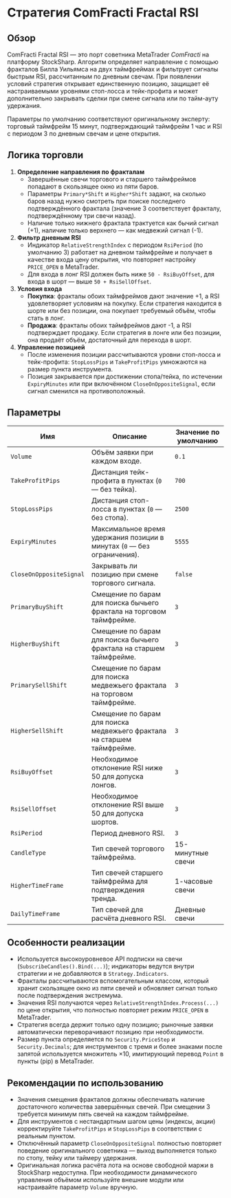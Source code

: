 # Стратегия ComFracti Fractal RSI

## Обзор
ComFracti Fractal RSI — это порт советника MetaTrader *ComFracti* на платформу StockSharp. Алгоритм определяет направление с помощью фракталов Билла Уильямса на двух таймфреймах и фильтрует сигналы быстрым RSI, рассчитанным по дневным свечам. При появлении условий стратегия открывает единственную позицию, защищает её настраиваемыми уровнями стоп-лосса и тейк-профита и может дополнительно закрывать сделки при смене сигнала или по тайм-ауту удержания.

Параметры по умолчанию соответствуют оригинальному эксперту: торговый таймфрейм 15 минут, подтверждающий таймфрейм 1 час и RSI с периодом 3 по дневным свечам и цене открытия.

## Логика торговли
1. **Определение направления по фракталам**
   - Завершённые свечи торгового и старшего таймфреймов попадают в скользящее окно из пяти баров.
   - Параметры `Primary*Shift` и `Higher*Shift` задают, на сколько баров назад нужно смотреть при поиске последнего подтверждённого фрактала (значение 3 соответствует фракталу, подтверждённому три свечи назад).
   - Наличие только нижнего фрактала трактуется как бычий сигнал (+1), наличие только верхнего — как медвежий сигнал (-1).
2. **Фильтр дневным RSI**
   - Индикатор `RelativeStrengthIndex` с периодом `RsiPeriod` (по умолчанию 3) работает на дневном таймфрейме и получает в качестве входа цену открытия, что повторяет настройку `PRICE_OPEN` в MetaTrader.
   - Для входа в лонг RSI должен быть ниже `50 - RsiBuyOffset`, для входа в шорт — выше `50 + RsiSellOffset`.
3. **Условия входа**
   - **Покупка**: фракталы обоих таймфреймов дают значение +1, а RSI удовлетворяет условиям на покупку. Если стратегия находится в шорте или без позиции, она покупает требуемый объём, чтобы стать в лонг.
   - **Продажа**: фракталы обоих таймфреймов дают -1, а RSI подтверждает продажу. Если стратегия в лонге или без позиции, она продаёт объём, достаточный для перехода в шорт.
4. **Управление позицией**
   - После изменения позиции рассчитываются уровни стоп-лосса и тейк-профита: `StopLossPips` и `TakeProfitPips` умножаются на размер пункта инструмента.
   - Позиция закрывается при достижении стопа/тейка, по истечении `ExpiryMinutes` или при включённом `CloseOnOppositeSignal`, если сигнал сменился на противоположный.

## Параметры
| Имя | Описание | Значение по умолчанию |
| --- | -------- | --------------------- |
| `Volume` | Объём заявки при каждом входе. | `0.1` |
| `TakeProfitPips` | Дистанция тейк-профита в пунктах (`0` — без тейка). | `700` |
| `StopLossPips` | Дистанция стоп-лосса в пунктах (`0` — без стопа). | `2500` |
| `ExpiryMinutes` | Максимальное время удержания позиции в минутах (`0` — без ограничения). | `5555` |
| `CloseOnOppositeSignal` | Закрывать ли позицию при смене торгового сигнала. | `false` |
| `PrimaryBuyShift` | Смещение по барам для поиска бычьего фрактала на торговом таймфрейме. | `3` |
| `HigherBuyShift` | Смещение по барам для поиска бычьего фрактала на старшем таймфрейме. | `3` |
| `PrimarySellShift` | Смещение по барам для поиска медвежьего фрактала на торговом таймфрейме. | `3` |
| `HigherSellShift` | Смещение по барам для поиска медвежьего фрактала на старшем таймфрейме. | `3` |
| `RsiBuyOffset` | Необходимое отклонение RSI ниже 50 для допуска лонгов. | `3` |
| `RsiSellOffset` | Необходимое отклонение RSI выше 50 для допуска шортов. | `3` |
| `RsiPeriod` | Период дневного RSI. | `3` |
| `CandleType` | Тип свечей торгового таймфрейма. | 15-минутные свечи |
| `HigherTimeFrame` | Тип свечей старшего таймфрейма для подтверждения тренда. | 1-часовые свечи |
| `DailyTimeFrame` | Тип свечей для расчёта дневного RSI. | Дневные свечи |

## Особенности реализации
- Используется высокоуровневое API подписки на свечи (`SubscribeCandles().Bind(...)`); индикаторы ведутся внутри стратегии и не добавляются в `Strategy.Indicators`.
- Фракталы рассчитываются вспомогательным классом, который хранит скользящее окно из пяти свечей и обновляет сигнал только после подтверждения экстремума.
- Значения RSI получаются через `RelativeStrengthIndex.Process(...)` по цене открытия, что полностью повторяет режим `PRICE_OPEN` в MetaTrader.
- Стратегия всегда держит только одну позицию; рыночные заявки автоматически переворачивают позицию при необходимости.
- Размер пункта определяется по `Security.PriceStep` и `Security.Decimals`; для инструментов с тремя и более знаками после запятой используется множитель ×10, имитирующий перевод `Point` в пункты (pip) в MetaTrader.

## Рекомендации по использованию
- Значения смещения фракталов должны обеспечивать наличие достаточного количества завершённых свечей. При смещении 3 требуется минимум пять свечей на каждом таймфрейме.
- Для инструментов с нестандартным шагом цены (индексы, акции) корректируйте `TakeProfitPips` и `StopLossPips` в соответствии с реальным пунктом.
- Отключённый параметр `CloseOnOppositeSignal` полностью повторяет поведение оригинального советника — выход выполняется только по стопу, тейку или таймеру удержания.
- Оригинальная логика расчёта лота на основе свободной маржи в StockSharp недоступна. При необходимости динамического управления объёмом используйте внешние модули или настраивайте параметр `Volume` вручную.
